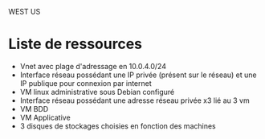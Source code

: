 
WEST US


# Liste de ressources

- Vnet avec plage d'adressage en 10.0.4.0/24
- Interface réseau possédant une IP privée (présent sur le réseau) et une IP publique pour connexion par internet
- VM linux administrative sous Debian configuré
- Interface réseau possédant une adresse réseau privée x3 lié au 3 vm
- VM BDD
- VM Applicative
- 3 disques de stockages choisies en fonction des machines